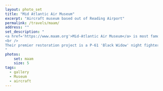 ```yaml
---
layout: photo_set
title: "Mid Atlantic Air Museum"
excerpt: "Aircraft museum based out of Reading Airport"
permalink: /travels/maam/
address: ""
set_description: "
<a href='https://www.maam.org'>Mid-Atlantic Air Museum</a> is most famous for their WWII weekend every year. It's fairly large regional festival, which gets incredibly crowded. They have a fairly decent permanent collection of aircraft, and are always working on restoring more. They have 22 military aircraft and 43 civilian aircraft.<br />
<br />
Their premier restoration project is a P-61 'Black Widow' night fighter. There are only four of them left in existence, worldwide. It was recovered from its crash site in Indonesia, and brought back to the United States. It took 10 years and several expeditions were needed to get the aircraft disassembled. Quite a bit of it was hauled out by helicopter.
"
photos:
    set: maam
    size: 5
tags:
  - gallery
  - Museum
  - aircraft
---
```

